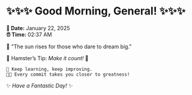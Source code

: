 # ✨✨✨ Good Morning, General! ✨✨✨

**📅 Date:** January 22, 2025  
**⏰ Time:** 02:37 AM  

🌅 "The sun rises for those who dare to dream big."  

🐹 Hamster’s Tip: _Make it count!_ 💪  

```
🚀 Keep learning, keep improving.  
🧑‍💻 Every commit takes you closer to greatness!  
```

✨ *Have a Fantastic Day!* ✨  

